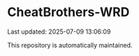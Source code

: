 # CheatBrothers-WRD

Last updated: 2025-07-09 13:06:09

This repository is automatically maintained.
